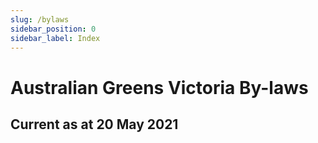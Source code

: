 ```yaml
---
slug: /bylaws
sidebar_position: 0
sidebar_label: Index
---
```


# Australian Greens Victoria By-laws

## Current as at 20 May 2021

<SidebarAsIndex />
